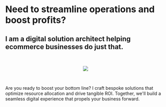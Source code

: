 # Need to streamline operations and boost profits?

## I am a digital solution architect helping ecommerce businesses do just that.
<p>&nbsp;</p>

<div id="header" align="center">
  <img src="https://media4.giphy.com/media/v1.Y2lkPTc5MGI3NjExOHF1bWpidXo2N2lxOGllMnp1ZW03bDFwb3c1bjFsaXZxbnpmOXB1YiZlcD12MV9pbnRlcm5hbF9naWZfYnlfaWQmY3Q9Zw/9y9VAysIdewrm/giphy.webp"/>
</div>
<p>&nbsp;</p>
Are you ready to boost your bottom line? I craft bespoke solutions that optimize resource allocation and drive tangible ROI. Together, we'll build a seamless digital experience that propels your business forward.